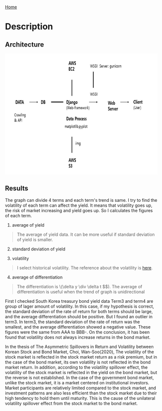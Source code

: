 <a href="../README.md">Home</a>
# Description

## Architecture
<img src="src/ServerArchitecture.JPG" style="width:600px; height:400px">

## Results
The graph can divide 4 terms and each term's trend is same.
I try to find the volatility of each term can affect the yield.
It means that volatility goes up, the risk of market increasing and yield goes up.
So I calculates the figures of each term.

1. average of yield
> The average of yield data. 
> It can be more useful if standard deviation of yield is smaller.  
2. standard deviation of yield

3. volatility
> I select historical volatility.
> The reference about the volatility is [here](https://www.investopedia.com/terms/v/volatility.asp).
4. average of differentiation
> The differentiation is 
\\(\delta y \div \delta t $$).
> The average of differentiation is useful when the trend of graph is unidirectional

First I checked South Korea treasury bond yield data
Term3 and term4 are group of lager amount of volatility.
In this case, if my hypothesis is correct, the standard deviation of the rate of return for both terms should be large, 
and the average differentiation should be positive.
But I found an outlier in term3. In term3, the standard deviation of the rate of return was the smallest, 
and the average differentiation showed a negative value.
These figures were the same from AAA to BBB-.
On the conclusion, it has been found that volatility does not always increase returns in the bond market.

In the thesis of The Asymmetric Spillovers in Return and Volatility between Korean Stock and Bond Market, Choi, Wan-Soo(2020),
The volatility of the stock market is reflected in the stock market return as a risk premium, but in the case of the bond market,
its own volatility is not reflected in the bond market return.
In addition, according to the volatility spillover effect, 
the volatility of the stock market is reflected in the yield on the bond market, but the reverse is not established.
In the case of the government bond market, unlike the stock market, it is a market centered on institutional investors.
Market participants are relatively limited compared to the stock market, 
and investment patterns are also less efficient than the stock market due to their high tendency to hold them until maturity.
This is the cause of the unilateral volatility spillover effect from the stock market to the bond market.
<script type="text/javascript"  src="http://cdn.mathjax.org/mathjax/latest/MathJax.js?config=TeX-AMS-MML_HTMLorMML"></script>

